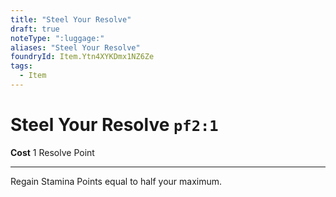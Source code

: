 ```yaml
---
title: "Steel Your Resolve"
draft: true
noteType: ":luggage:"
aliases: "Steel Your Resolve"
foundryId: Item.Ytn4XYKDmx1NZ6Ze
tags:
  - Item
---
```


# Steel Your Resolve `pf2:1`

**Cost** 1 Resolve Point

* * *

Regain Stamina Points equal to half your maximum.
